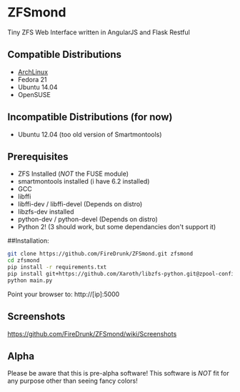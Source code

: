 # ZFSmond
Tiny ZFS Web Interface written in AngularJS and Flask Restful

## Compatible Distributions
* [ArchLinux](https://aur.archlinux.org/packages/zfsmond-git/)
* Fedora 21
* Ubuntu 14.04
* OpenSUSE

## Incompatible Distributions (for now)
* Ubuntu 12.04 (too old version of Smartmontools)

## Prerequisites
* ZFS Installed (*NOT* the FUSE module)
* smartmontools installed (i have 6.2 installed)
* GCC
* libffi
* libffi-dev / libffi-devel (Depends on distro)
* libzfs-dev installed
* python-dev / python-devel (Depends on distro)
* Python 2! (3 should work, but some dependancies don't support it)

##Installation:

```bash
git clone https://github.com/FireDrunk/ZFSmond.git zfsmond
cd zfsmond
pip install -r requirements.txt
pip install git+https://github.com/Xaroth/libzfs-python.git@zpool-config
python main.py
```
Point your browser to: http://[ip]:5000

## Screenshots
https://github.com/FireDrunk/ZFSmond/wiki/Screenshots

## Alpha
Please be aware that this is pre-alpha software!
This software is *NOT* fit for any purpose other than seeing fancy colors!
